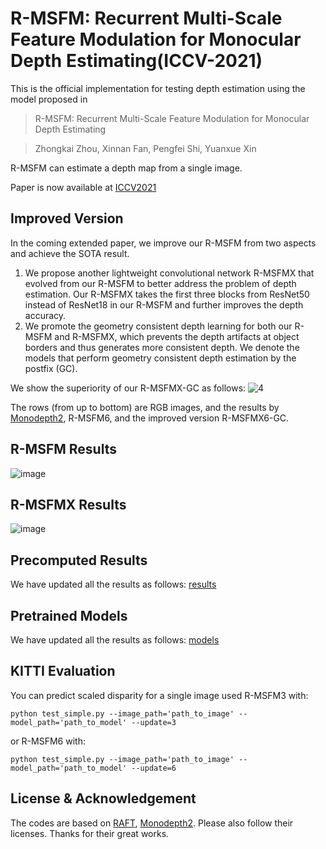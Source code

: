 # R-MSFM: Recurrent Multi-Scale Feature Modulation for Monocular Depth Estimating(ICCV-2021)
This is the official implementation for testing depth estimation using the model proposed in 
>R-MSFM: Recurrent Multi-Scale Feature Modulation for Monocular Depth Estimating

>Zhongkai Zhou, Xinnan Fan, Pengfei Shi, Yuanxue Xin


R-MSFM can estimate a depth map from a single image.

Paper is now available at [ICCV2021](https://openaccess.thecvf.com/content/ICCV2021/papers/Zhou_R-MSFM_Recurrent_Multi-Scale_Feature_Modulation_for_Monocular_Depth_Estimating_ICCV_2021_paper.pdf)
## Improved Version

In the coming extended paper, we improve our R-MSFM from two aspects and achieve the SOTA result.
1.  We propose another lightweight convolutional network R-MSFMX that evolved from our R-MSFM to better address the problem of depth estimation. Our R-MSFMX takes the first three blocks from ResNet50 instead of ResNet18 in our R-MSFM and  further improves the depth accuracy.
2.  We promote the geometry consistent depth learning for both our R-MSFM and R-MSFMX, which prevents the depth artifacts at object borders and thus generates more consistent depth. We denote the models that perform geometry consistent depth estimation by the postfix (GC).

We show the superiority of our R-MSFMX-GC as follows:
![4](https://user-images.githubusercontent.com/32475718/160613575-a924c751-7352-4429-87ff-c6f6bcc19c44.jpg)


The rows (from up to bottom) are RGB images, and the results by [Monodepth2](https://github.com/nianticlabs/monodepth2), R-MSFM6, and the improved version R-MSFMX6-GC.


## R-MSFM Results
![image](https://user-images.githubusercontent.com/32475718/160614132-3e7d25cc-e3d2-4d63-a2de-4fcaf10ef04e.png)
## R-MSFMX Results
![image](https://user-images.githubusercontent.com/32475718/160617371-50e304c0-1266-4ccc-afb7-524231c43bcf.png)




## Precomputed Results
We have updated all the results as follows:
[results](https://drive.google.com/drive/folders/1xLglsHFVxxTlvj5UBEyK5MQ_D0dLIjbS?usp=sharing)

## Pretrained Models
We have updated all the results as follows:
[models](https://drive.google.com/drive/folders/1IhUsEEY-oKfgcsTX2uHuENMe7u-1Pzik?usp=sharing)

## KITTI Evaluation
You can predict scaled disparity for a single image used R-MSFM3 with:
```shell
python test_simple.py --image_path='path_to_image' --model_path='path_to_model' --update=3
```
or R-MSFM6 with:
```shell
python test_simple.py --image_path='path_to_image' --model_path='path_to_model' --update=6
```
## License & Acknowledgement
The codes are based on [RAFT](https://github.com/princeton-vl/RAFT), [Monodepth2](https://github.com/nianticlabs/monodepth2). Please also follow their licenses. Thanks for their great works.
